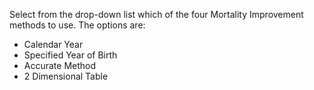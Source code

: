 Select from the drop-down list which of the four Mortality Improvement
methods to use. The options are:

-   Calendar Year
-   Specified Year of Birth
-   Accurate Method
-   2 Dimensional Table
